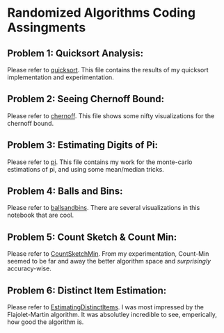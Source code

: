 # Randomized Algorithms Coding Assingments 

## Problem 1: Quicksort Analysis:
Please refer to [quicksort](./quicksort.ipynb). This file contains the results of my quicksort implementation and experimentation.

## Problem 2: Seeing Chernoff Bound:
Please refer to [chernoff](./chernoff.ipynb). This file shows some nifty visualizations for the chernoff bound. 

## Problem 3: Estimating Digits of Pi:
Please refer to [pi](./digitspi.ipynb). This file contains my work for the monte-carlo estimations of pi, and using some mean/median tricks. 

## Problem 4: Balls and Bins:
Please refer to [ballsandbins](./ballsandbins.ipynb). There are several visualizations in this notebook that are cool. 

## Problem 5: Count Sketch & Count Min:
Please refer to [CountSketchMin](./CountSketchMin.ipynb). From my experimentation, Count-Min seemed to be far and away the better algorithm space and _surprisingly_ accuracy-wise.  

## Problem 6: Distinct Item Estimation:
Please refer to [EstimatingDistinctItems](./EstimatingDistinctItems.ipynb). I was most impressed by the Flajolet-Martin algorithm. It was absolutley incredible to see, emperically, how good the algorithm is. 



